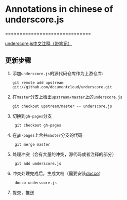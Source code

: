 # Annotations in chinese of underscore.js
==============================

[underscore.js中文注释（带笔记）](http://iissnan.com/underscore/docs/underscore.html)

## 更新步骤

1.  添加`underscore.js`的源代码仓库作为上游仓库:

        git remote add upstream git://github.com/documentcloud/underscore.git
    
2.  在`master`分支上检出`upstream/master`上的`underscore.js`
    
        git checkout upstream/master -- underscore.js
    
3. 切换到`gh-pages`分支
    
        git checkout gh-pages
    
4. 在`gh-pages`上合并`master`分支的代码
    
        git merge master
    
5. 处理冲突（会有大量的冲突，源代码或者注释的部分）
        
        git add underscore.js

6. 冲突处理完成后，生成文档（需要安装[docco](http://jashkenas.github.com/docco/)）
    
        docco underscore.js
    
7. 提交，推送
